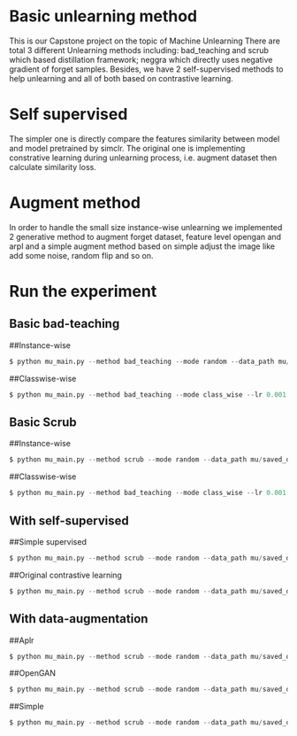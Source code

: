 # Basic unlearning method
This is our Capstone project on the topic of Machine Unlearning
There are total 3 different Unlearning methods including: bad_teaching and scrub which based distillation framework; neggra which directly uses negative gradient of forget samples.
Besides, we have 2 self-supervised methods to help unlearning and all of both based on contrastive learning.


# Self supervised
The simpler one is directly compare the features similarity between model and model pretrained by simclr. The original one is implementing constrative learning during unlearning process, i.e. augment dataset then
calculate similarity loss.

# Augment method
In order to handle the small size instance-wise unlearning we implemented 2 generative method to augment forget dataset, feature level opengan and arpl and a simple augment method based on simple adjust the image
like add some noise, random flip and so on.

# Run the experiment

## Basic bad-teaching
##Instance-wise
```python
$ python mu_main.py --method bad_teaching --mode random --data_path mu/saved_data --lr 0.005 --epoches 2 --loss_weight 0

```
##Classwise-wise
```python
$ python mu_main.py --method bad_teaching --mode class_wise --lr 0.001 --epoches 1 --loss_weight 0

```
## Basic Scrub
##Instance-wise
```python
$ python mu_main.py --method scrub --mode random --data_path mu/saved_data --lr 0.005 --epoches 2 --loss_weight 0

```
##Classwise-wise
```python
$ python mu_main.py --method bad_teaching --mode class_wise --lr 0.001 --epoches 1 --loss_weight 0

```

## With self-supervised
##Simple supervised
```python
$ python mu_main.py --method scrub --mode random --data_path mu/saved_data --lr 0.005 --epoches 2 --loss_weight 0.5

```
##Original contrastive learning
```python
$ python mu_main.py --method scrub --mode random --data_path mu/saved_data --lr 0.005 --epoches 2 --loss_weight 0.5 --supervised_mode original

```

## With data-augmentation
##Aplr
```python
$ python mu_main.py --method scrub --mode random --data_path mu/saved_data --lr 0.005 --epoches 2 --loss_weight 0 --data_augment aplr --augment_num 3000

```

##OpenGAN
```python
$ python mu_main.py --method scrub --mode random --data_path mu/saved_data --lr 0.005 --epoches 2 --loss_weight 0 --data_augment opengan

```
##Simple
```python
$ python mu_main.py --method scrub --mode random --data_path mu/saved_data --lr 0.005 --epoches 2 --loss_weight 0 --data_augment simple

```

